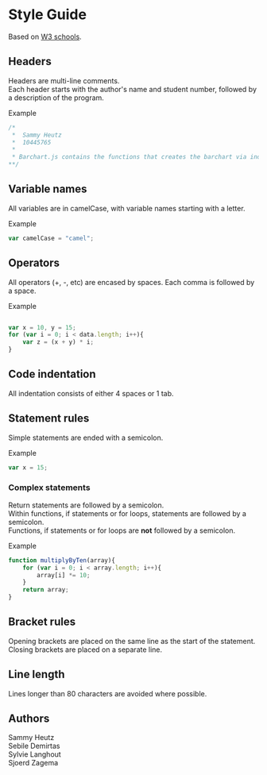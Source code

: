 # Style Guide
Based on [W3 schools](https://www.w3schools.com/js/js_conventions.asp).

## Headers
Headers are multi-line comments.  
Each header starts with the author's name and student number, followed by a description of the program.

Example  
```javascript
/*
 *  Sammy Heutz
 *  10445765
 * 
 * Barchart.js contains the functions that creates the barchart via index.js
**/
```

## Variable names
All variables are in camelCase, with variable names starting with a letter.  

Example  
```javascript
var camelCase = "camel";
```

## Operators
All operators (+, -, etc) are encased by spaces. Each comma is followed by a space.

Example  
```javascript

var x = 10, y = 15;
for (var i = 0; i < data.length; i++){ 
    var z = (x + y) * i;
}
```

## Code indentation
All indentation consists of either 4 spaces or 1 tab.  

## Statement rules
Simple statements are ended with a semicolon.

Example  
```javascript
var x = 15;

```

### Complex statements
Return statements are followed by a semicolon.  
Within functions, if statements or for loops, statements are followed by a semicolon.  
Functions, if statements or for loops are **not** followed by a semicolon.  

Example
```javascript
function multiplyByTen(array){
    for (var i = 0; i < array.length; i++){
        array[i] *= 10;
    }
    return array;
}

```

## Bracket rules
Opening brackets are placed on the same line as the start of the statement.  
Closing brackets are placed on a separate line.  

## Line length
Lines longer than 80 characters are avoided where possible.  

## Authors
Sammy Heutz  
Sebile Demirtas   
Sylvie Langhout  
Sjoerd Zagema  
